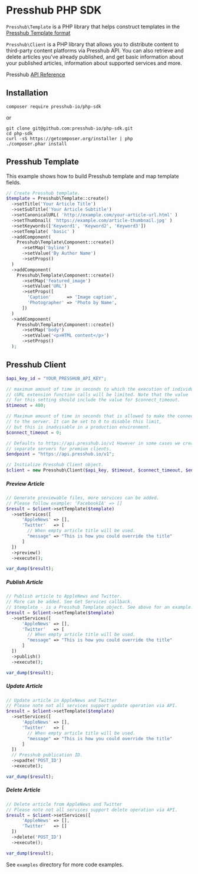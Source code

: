 # Presshub PHP SDK

`Presshub\Template` is a PHP library that helps construct templates in the [Presshub Template format](https://www.presshub.io/docs/v1/templates)

`Presshub\Client` is a PHP library that allows you to distribute content to third-party content platforms via Presshub API. You can also retrieve and delete articles you’ve already published, and get basic information about your published articles, information about supported services and more.

Presshub [API Reference](https://www.presshub.io/docs/)

## Installation

```shell
composer require presshub-io/php-sdk
```

or

```shell
git clone git@github.com:presshub-io/php-sdk.git
cd php-sdk
curl -sS https://getcomposer.org/installer | php
./composer.phar install
```

## Presshub Template
This example shows how to build Presshub template and map template fields.

```php
// Create Presshub template.
$template = Presshub\Template::create()
  ->setTitle('Your Article Title')
  ->setSubTitle('Your Article Subtitle')
  ->setCanonicalURL( 'http://example.com/your-article-url.html' )
  ->setThumbnail( 'https://example.com/article-thumbnail.jpg' )
  ->setKeywords(['Keyword1', 'Keyword2', 'Keyword3'])
  ->setTemplate( 'basic' )
  ->addComponent(
    Presshub\Template\Component::create()
      ->setMap('byline')
      ->setValue('By Author Name')
      ->setProps()
  )
  ->addComponent(
    Presshub\Template\Component::create()
      ->setMap('featured_image')
      ->setValue('URL')
      ->setProps([
        'Caption'      => 'Image caption',
        'Photographer' => 'Photo by Name',
      ])
  )
  ->addComponent(
    Presshub\Template\Component::create()
      ->setMap('body')
      ->setValue('<p>HTML content</p>')
      ->setProps()
  );

```

## Presshub Client

```php
$api_key_id = "YOUR_PRESSHUB_API_KEY";

// maximum amount of time in seconds to which the execution of individual
// cURL extension function calls will be limited. Note that the value 
// for this setting should include the value for $connect_timeout.
$timeout = 400;

// Maximum amount of time in seconds that is allowed to make the connection 
// to the server. It can be set to 0 to disable this limit, 
// but this is inadvisable in a production environment.
$connect_timeout = 0;

// Defaults to https://api.presshub.io/v1 However in some cases we create
// separate servers for premium clients.
$endpoint = "https://api.presshub.io/v1";

// Initialize Presshub Client object.
$client = new Presshub\Client($api_key, $timeout, $connect_timeout, $endpoint);
```

##### Preview Article

```php
// Generate previewable files, more services can be added.
// Please follow example: 'FacebookIA' => []
$result = $client->setTemplate($template)
  ->setServices([
      'AppleNews' => [],
      'Twitter'   => [
        // When empty article title will be used.
        "message" => "This is how you could override the title"
      ]
  ])
  ->preview()
  ->execute();

var_dump($result);
```

##### Publish Article

```php
// Publish article to AppleNews and Twitter.
// More can be added. See Get Services callback.
// $template - is a Presshub Template object. See above for an example.
$result = $client->setTemplate($template)
  ->setServices([
      'AppleNews' => [],
      'Twitter'   => [
        // When empty article title will be used.
        "message" => "This is how you could override the title"
      ]
  ])
  ->publish()
  ->execute();

var_dump($result);
```

##### Update Article

```php
// Update article in AppleNews and Twitter
// Please note not all services support update operation via API.
$result = $client->setTemplate($template)
  ->setServices([
      'AppleNews' => [],
      'Twitter'   => [
        // When empty article title will be used.
        "message" => "This is how you could override the title"
      ]
  ])
  // Presshub publication ID.
  ->upadte('POST_ID')
  ->execute();

var_dump($result);
```

##### Delete Article

```php
// Delete article from AppleNews and Twitter
// Please note not all services support delete operation via API.
$result = $client->setServices([
      'AppleNews' => [],
      'Twitter'   => []
  ])
  ->delete('POST_ID')
  ->execute();

var_dump($result);
```

See `examples` directory for more code examples.
